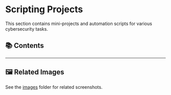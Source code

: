 # Scripting Projects

This section contains mini-projects and automation scripts for various cybersecurity tasks.

## 📚 Contents

<!-- Add links to section files here -->

---

## 🖼️ Related Images
See the [images](./images/) folder for related screenshots.